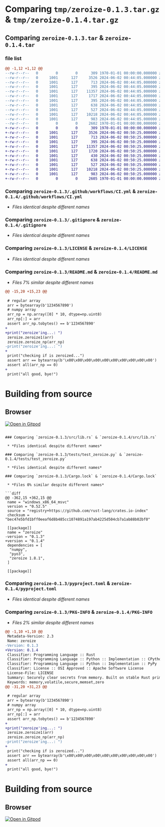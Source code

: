 # Comparing `tmp/zeroize-0.1.3.tar.gz` & `tmp/zeroize-0.1.4.tar.gz`

## Comparing `zeroize-0.1.3.tar` & `zeroize-0.1.4.tar`

### file list

```diff
@@ -1,12 +1,12 @@
--rw-r--r--   0        0        0      309 1970-01-01 00:00:00.000000 zeroize-0.1.3/Cargo.toml
--rw-r--r--   0     1001      127     3526 2024-06-02 00:44:05.000000 zeroize-0.1.3/.github/workflows/CI.yml
--rw-r--r--   0     1001      127      713 2024-06-02 00:44:05.000000 zeroize-0.1.3/.gitignore
--rw-r--r--   0     1001      127      395 2024-06-02 00:44:05.000000 zeroize-0.1.3/.gitpod
--rw-r--r--   0     1001      127    11357 2024-06-02 00:44:05.000000 zeroize-0.1.3/LICENSE
--rw-r--r--   0     1001      127     1717 2024-06-02 00:44:05.000000 zeroize-0.1.3/README.md
--rw-r--r--   0     1001      127      395 2024-06-02 00:44:05.000000 zeroize-0.1.3/main.py
--rw-r--r--   0     1001      127      638 2024-06-02 00:44:05.000000 zeroize-0.1.3/src/lib.rs
--rw-r--r--   0     1001      127      527 2024-06-02 00:44:05.000000 zeroize-0.1.3/tests/test_zeroize.py
--rw-r--r--   0     1001      127    10218 2024-06-02 00:44:05.000000 zeroize-0.1.3/Cargo.lock
--rw-r--r--   0     1001      127      983 2024-06-02 00:44:05.000000 zeroize-0.1.3/pyproject.toml
--rw-r--r--   0        0        0     2602 1970-01-01 00:00:00.000000 zeroize-0.1.3/PKG-INFO
+-rw-r--r--   0        0        0      309 1970-01-01 00:00:00.000000 zeroize-0.1.4/Cargo.toml
+-rw-r--r--   0     1001      127     3526 2024-06-02 00:50:25.000000 zeroize-0.1.4/.github/workflows/CI.yml
+-rw-r--r--   0     1001      127      713 2024-06-02 00:50:25.000000 zeroize-0.1.4/.gitignore
+-rw-r--r--   0     1001      127      395 2024-06-02 00:50:25.000000 zeroize-0.1.4/.gitpod
+-rw-r--r--   0     1001      127    11357 2024-06-02 00:50:25.000000 zeroize-0.1.4/LICENSE
+-rw-r--r--   0     1001      127     1720 2024-06-02 00:50:25.000000 zeroize-0.1.4/README.md
+-rw-r--r--   0     1001      127      430 2024-06-02 00:50:25.000000 zeroize-0.1.4/main.py
+-rw-r--r--   0     1001      127      638 2024-06-02 00:50:25.000000 zeroize-0.1.4/src/lib.rs
+-rw-r--r--   0     1001      127      527 2024-06-02 00:50:25.000000 zeroize-0.1.4/tests/test_zeroize.py
+-rw-r--r--   0     1001      127    10218 2024-06-02 00:50:25.000000 zeroize-0.1.4/Cargo.lock
+-rw-r--r--   0     1001      127      983 2024-06-02 00:50:25.000000 zeroize-0.1.4/pyproject.toml
+-rw-r--r--   0        0        0     2605 1970-01-01 00:00:00.000000 zeroize-0.1.4/PKG-INFO
```

### Comparing `zeroize-0.1.3/.github/workflows/CI.yml` & `zeroize-0.1.4/.github/workflows/CI.yml`

 * *Files identical despite different names*

### Comparing `zeroize-0.1.3/.gitignore` & `zeroize-0.1.4/.gitignore`

 * *Files identical despite different names*

### Comparing `zeroize-0.1.3/LICENSE` & `zeroize-0.1.4/LICENSE`

 * *Files identical despite different names*

### Comparing `zeroize-0.1.3/README.md` & `zeroize-0.1.4/README.md`

 * *Files 7% similar despite different names*

```diff
@@ -15,20 +15,23 @@
 
 # regular array
 arr = bytearray(b'1234567890')
 # numpy array
 arr_np = np.array([0] * 10, dtype=np.uint8)
 arr_np[:] = arr
 assert arr_np.tobytes() == b'1234567890'
+
+print("zeroize'ing...: ")
 zeroize.zeroize1(arr)
 zeroize.zeroize_np(arr_np)
-print("zeroize'ing...: ")
+
 print("checking if is zeroized...")
 assert arr == bytearray(b'\x00\x00\x00\x00\x00\x00\x00\x00\x00\x00')
 assert all(arr_np == 0)
+
 print("all good, bye!")
 ```
 # Building from source
 
 ## Browser
 
 [![Open in Gitpod](https://gitpod.io/button/open-in-gitpod.svg)](https://gitpod.io/#https://github.com/radumarias/zeroize-python)
```

### Comparing `zeroize-0.1.3/src/lib.rs` & `zeroize-0.1.4/src/lib.rs`

 * *Files identical despite different names*

### Comparing `zeroize-0.1.3/tests/test_zeroize.py` & `zeroize-0.1.4/tests/test_zeroize.py`

 * *Files identical despite different names*

### Comparing `zeroize-0.1.3/Cargo.lock` & `zeroize-0.1.4/Cargo.lock`

 * *Files 0% similar despite different names*

```diff
@@ -362,15 +362,15 @@
 name = "windows_x86_64_msvc"
 version = "0.52.5"
 source = "registry+https://github.com/rust-lang/crates.io-index"
 checksum = "bec47e5bfd1bff0eeaf6d8b485cc1074891a197ab4225d504cb7a1ab88b02bf0"
 
 [[package]]
 name = "zeroize"
-version = "0.1.3"
+version = "0.1.4"
 dependencies = [
  "numpy",
  "pyo3",
  "zeroize 1.8.1",
 ]
 
 [[package]]
```

### Comparing `zeroize-0.1.3/pyproject.toml` & `zeroize-0.1.4/pyproject.toml`

 * *Files identical despite different names*

### Comparing `zeroize-0.1.3/PKG-INFO` & `zeroize-0.1.4/PKG-INFO`

 * *Files 2% similar despite different names*

```diff
@@ -1,10 +1,10 @@
 Metadata-Version: 2.3
 Name: zeroize
-Version: 0.1.3
+Version: 0.1.4
 Classifier: Programming Language :: Rust
 Classifier: Programming Language :: Python :: Implementation :: CPython
 Classifier: Programming Language :: Python :: Implementation :: PyPy
 Classifier: License :: OSI Approved :: Apache Software License
 License-File: LICENSE
 Summary: Securely clear secrets from memory. Built on stable Rust primitives which guarantee memory is zeroed using an operation will not be 'optimized away' by the compiler. Uses a portable pure Rust implementation that works everywhere.
 Keywords: memory,volatile,secure,memset,zero
@@ -31,20 +31,23 @@
 
 # regular array
 arr = bytearray(b'1234567890')
 # numpy array
 arr_np = np.array([0] * 10, dtype=np.uint8)
 arr_np[:] = arr
 assert arr_np.tobytes() == b'1234567890'
+
+print("zeroize'ing...: ")
 zeroize.zeroize1(arr)
 zeroize.zeroize_np(arr_np)
-print("zeroize'ing...: ")
+
 print("checking if is zeroized...")
 assert arr == bytearray(b'\x00\x00\x00\x00\x00\x00\x00\x00\x00\x00')
 assert all(arr_np == 0)
+
 print("all good, bye!")
 ```
 # Building from source
 
 ## Browser
 
 [![Open in Gitpod](https://gitpod.io/button/open-in-gitpod.svg)](https://gitpod.io/#https://github.com/radumarias/zeroize-python)
```

